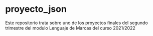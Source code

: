 # proyecto_json

Este repositorio trata sobre uno de los proyectos finales del segundo trimestre del modulo Lenguaje de Marcas del curso 2021/2022
